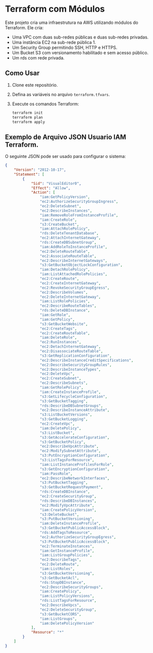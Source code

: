 # Terraform com Módulos

Este projeto cria uma infraestrutura na AWS utilizando módulos do Terraform. Ele cria:

- Uma VPC com duas sub-redes públicas e duas sub-redes privadas.
- Uma instância EC2 na sub-rede pública 1.
- Um Security Group permitindo SSH, HTTP e HTTPS.
- Um Bucket S3 com versionamento habilitado e sem acesso público.
- Um rds com rede privada.

## Como Usar

1. Clone este repositório.
2. Defina as variáveis no arquivo `terraform.tfvars`.
3. Execute os comandos Terraform:

   ```bash
   terraform init
   terraform plan
   terraform apply


## Exemplo de Arquivo JSON Usuario IAM Terraform.

O seguinte JSON pode ser usado para configurar o sistema:

```json
{
    "Version": "2012-10-17",
    "Statement": [
        {
            "Sid": "VisualEditor0",
            "Effect": "Allow",
            "Action": [
                "iam:GetPolicyVersion",
                "ec2:AuthorizeSecurityGroupIngress",
                "ec2:DeleteSubnet",
                "ec2:DescribeInstances",
                "iam:RemoveRoleFromInstanceProfile",
                "iam:CreateRole",
                "s3:CreateBucket",
                "iam:AttachRolePolicy",
                "rds:DeleteTenantDatabase",
                "ec2:AttachInternetGateway",
                "rds:CreateDBSubnetGroup",
                "iam:AddRoleToInstanceProfile",
                "ec2:DeleteRouteTable",
                "ec2:AssociateRouteTable",
                "ec2:DescribeInternetGateways",
                "s3:GetBucketObjectLockConfiguration",
                "iam:DetachRolePolicy",
                "iam:ListAttachedRolePolicies",
                "ec2:CreateRoute",
                "ec2:CreateInternetGateway",
                "ec2:RevokeSecurityGroupEgress",
                "ec2:DescribeVolumes",
                "ec2:DeleteInternetGateway",
                "iam:ListRolePolicies",
                "ec2:DescribeRouteTables",
                "rds:DeleteDBInstance",
                "iam:GetRole",
                "iam:GetPolicy",
                "s3:GetBucketWebsite",
                "ec2:CreateTags",
                "ec2:CreateRouteTable",
                "iam:DeleteRole",
                "ec2:RunInstances",
                "ec2:DetachInternetGateway",
                "ec2:DisassociateRouteTable",
                "s3:GetReplicationConfiguration",
                "ec2:DescribeInstanceCreditSpecifications",
                "ec2:DescribeSecurityGroupRules",
                "ec2:DescribeInstanceTypes",
                "ec2:DeleteVpc",
                "ec2:CreateSubnet",
                "ec2:DescribeSubnets",
                "iam:GetRolePolicy",
                "iam:CreateInstanceProfile",
                "s3:GetLifecycleConfiguration",
                "s3:GetBucketTagging",
                "rds:DescribeDBSubnetGroups",
                "ec2:DescribeInstanceAttribute",
                "s3:ListBucketVersions",
                "s3:GetBucketLogging",
                "ec2:CreateVpc",
                "iam:DeletePolicy",
                "s3:ListBucket",
                "s3:GetAccelerateConfiguration",
                "s3:GetBucketPolicy",
                "ec2:DescribeVpcAttribute",
                "ec2:ModifySubnetAttribute",
                "s3:PutEncryptionConfiguration",
                "s3:ListTagsForResource",
                "iam:ListInstanceProfilesForRole",
                "s3:GetEncryptionConfiguration",
                "iam:PassRole",
                "ec2:DescribeNetworkInterfaces",
                "s3:PutBucketTagging",
                "s3:GetBucketRequestPayment",
                "rds:CreateDBInstance",
                "ec2:CreateSecurityGroup",
                "rds:DescribeDBInstances",
                "ec2:ModifyVpcAttribute",
                "iam:CreatePolicyVersion",
                "s3:DeleteBucket",
                "s3:PutBucketVersioning",
                "iam:DeleteInstanceProfile",
                "s3:GetBucketPublicAccessBlock",
                "rds:AddTagsToResource",
                "ec2:AuthorizeSecurityGroupEgress",
                "s3:PutBucketPublicAccessBlock",
                "ec2:TerminateInstances",
                "iam:GetInstanceProfile",
                "iam:ListGroupPolicies",
                "ec2:DescribeTags",
                "ec2:DeleteRoute",
                "iam:ListRoles",
                "s3:GetBucketVersioning",
                "s3:GetBucketAcl",
                "rds:StopDBInstance",
                "ec2:DescribeSecurityGroups",
                "iam:CreatePolicy",
                "iam:ListPolicyVersions",
                "rds:ListTagsForResource",
                "ec2:DescribeVpcs",
                "ec2:DeleteSecurityGroup",
                "s3:GetBucketCORS",
                "iam:ListGroups",
                "iam:DeletePolicyVersion"
            ],
            "Resource": "*"
        }
    ]
}
```
